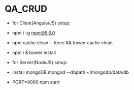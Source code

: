 # QA_CRUD

* for Client(AngularJS) setup:

* npm i -g npm@5.6.0
* npm cache clean --force && bower cache clean
* npm i & bower install


* for Server(NodeJS) setup:

* Install mongoDB
mongod --dbpath ~/mongodb/data/db
* PORT=4000 npm start




